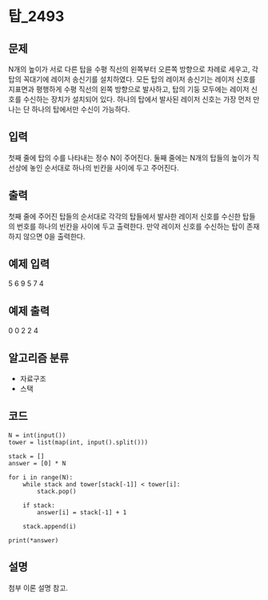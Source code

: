 # 탑_2493

## 문제
N개의 높이가 서로 다른 탑을 수평 직선의 왼쪽부터 오른쪽 방향으로 차례로 세우고, 각 탑의 꼭대기에 레이저 송신기를 설치하였다. 모든 탑의 레이저 송신기는 레이저 신호를 지표면과 평행하게 수평 직선의 왼쪽 방향으로 발사하고, 탑의 기둥 모두에는 레이저 신호를 수신하는 장치가 설치되어 있다. 하나의 탑에서 발사된 레이저 신호는 가장 먼저 만나는 단 하나의 탑에서만 수신이 가능하다.

## 입력
첫째 줄에 탑의 수를 나타내는 정수 N이 주어진다. 둘째 줄에는 N개의 탑들의 높이가 직선상에 놓인 순서대로 하나의 빈칸을 사이에 두고 주어진다.

## 출력
첫째 줄에 주어진 탑들의 순서대로 각각의 탑들에서 발사한 레이저 신호를 수신한 탑들의 번호를 하나의 빈칸을 사이에 두고 출력한다. 만약 레이저 신호를 수신하는 탑이 존재하지 않으면 0을 출력한다.

## 예제 입력
5
6 9 5 7 4

## 예제 출력
0 0 2 2 4

## 알고리즘 분류
+ 자료구조
+ 스택

## 코드
    N = int(input())
    tower = list(map(int, input().split()))
    
    stack = []
    answer = [0] * N
    
    for i in range(N):
        while stack and tower[stack[-1]] < tower[i]:
            stack.pop()
        
        if stack:
            answer[i] = stack[-1] + 1
        
        stack.append(i)
    
    print(*answer)

## 설명
첨부 이론 설명 참고.
